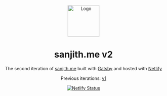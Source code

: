 <div align="center">
  <img alt="Logo" src="https://raw.githubusercontent.com/sanjithpk/sanjithpk.github.io/master/src/assets/logo.png" width="100" />
</div>
<h1 align="center">
  sanjith.me v2
</h1>
<p align="center">
  The second iteration of <a href="https://sanjith.me" target="_blank">sanjith.me</a> built with <a href="https://www.gatsbyjs.org/" target="_blank">Gatsby</a> and hosted with <a href="https://www.netlify.com/" target="_blank">Netlify</a>
</p>
<p align="center">
  Previous iterations:
  <a href="https://github.com/sanjithpk/sanjithpk.github.io/tree/v1" target="_blank">v1</a>
</p>
<p align="center">
  <a href="https://app.netlify.com/sites/sanjith/deploys" target="_blank">
    <img src="https://api.netlify.com/api/v1/badges/2924992d-e674-493f-92cb-bdda1f44a64e/deploy-status" alt="Netlify Status" />
  </a>
</p>

